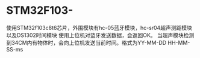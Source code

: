 # STM32F103-
使用STM32f103c8t6芯片，外围模块有hc-05蓝牙模块，hc-sr04超声测距模块以及DS1302时间模块
使用上位机对蓝牙发送数据，会返回OK。
当超声模块检测到34CM内有物体时，会向上位机发送当前时间。格式为YY-MM-DD HH-MM-SS-ms
